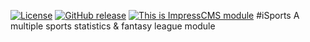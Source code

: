 [![License](https://img.shields.io/github/license/ImpressCMS/impresscms-module-isports.svg?maxAge=2592000)](License.txt) 
	[![GitHub release](https://img.shields.io/github/release/ImpressCMS/impresscms-module-isports.svg?maxAge=2592000)](https://github.com/ImpressCMS/impresscms-module-isports/releases) 
		[![This is ImpressCMS module](https://img.shields.io/badge/ImpressCMS-module-F3AC03.svg?maxAge=2592000)](http://impresscms.org)
#iSports
A multiple sports statistics & fantasy league module
